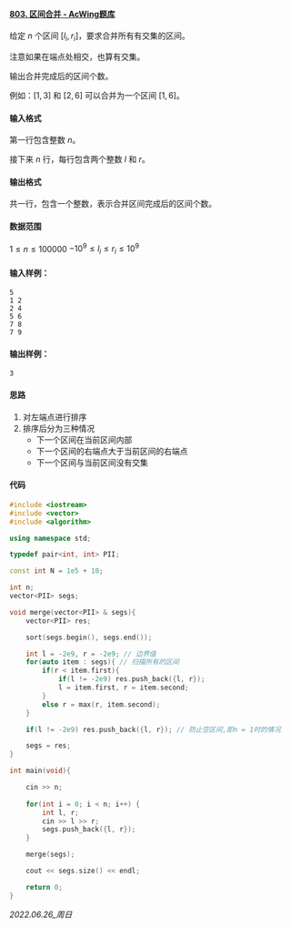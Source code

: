#### [803. 区间合并 - AcWing题库](https://www.acwing.com/problem/content/805/)

给定 $n$ 个区间 $[l_i,r_i]$，要求合并所有有交集的区间。

注意如果在端点处相交，也算有交集。

输出合并完成后的区间个数。

例如：$[1,3]$ 和 $[2,6]$ 可以合并为一个区间 $[1,6]$。

#### 输入格式

第一行包含整数 $n$。

接下来 $n$ 行，每行包含两个整数 $l$ 和 $r$。

#### 输出格式

共一行，包含一个整数，表示合并区间完成后的区间个数。

#### 数据范围

$1≤n≤100000$
$−10^9≤l_i≤r_i≤10^9$

#### 输入样例：

```
5
1 2
2 4
5 6
7 8
7 9
```

#### 输出样例：

```
3
```

#### 思路

1. 对左端点进行排序
2. 排序后分为三种情况
   - 下一个区间在当前区间内部
   - 下一个区间的右端点大于当前区间的右端点
   - 下一个区间与当前区间没有交集

#### 代码

```cpp
#include <iostream>
#include <vector>
#include <algorithm>

using namespace std;

typedef pair<int, int> PII;

const int N = 1e5 + 10;

int n;
vector<PII> segs;

void merge(vector<PII> & segs){
    vector<PII> res;

    sort(segs.begin(), segs.end());

    int l = -2e9, r = -2e9; // 边界值
    for(auto item : segs){ // 扫描所有的区间
        if(r < item.first){
            if(l != -2e9) res.push_back({l, r});
            l = item.first, r = item.second;
        }
        else r = max(r, item.second);
    }

    if(l != -2e9) res.push_back({l, r}); // 防止空区间,即n = 1时的情况

    segs = res;
}

int main(void){

    cin >> n;
    
    for(int i = 0; i < n; i++) {
        int l, r;
        cin >> l >> r;
        segs.push_back({l, r});
    }

    merge(segs);

    cout << segs.size() << endl;

    return 0;
}
```


*2022.06.26_周日*